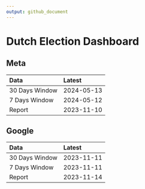 ```yaml
---
output: github_document
---
```


# Dutch Election Dashboard



## Meta


|Data           |Latest     |
|:--------------|:----------|
|30 Days Window |2024-05-13 |
|7 Days Window  |2024-05-12 |
|Report         |2023-11-10 |

## Google


|Data           |Latest     |
|:--------------|:----------|
|30 Days Window |2023-11-11 |
|7 Days Window  |2023-11-11 |
|Report         |2023-11-14 |
